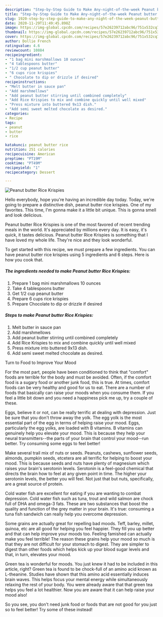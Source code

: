 ```yaml
---
description: "Step-by-Step Guide to Make Any-night-of-the-week Peanut butter Rice Krispies"
title: "Step-by-Step Guide to Make Any-night-of-the-week Peanut butter Rice Krispies"
slug: 1920-step-by-step-guide-to-make-any-night-of-the-week-peanut-butter-rice-krispies
date: 2020-11-29T11:49:45.898Z
image: https://img-global.cpcdn.com/recipes/57e26239712abc96/751x532cq70/peanut-butter-rice-krispies-recipe-main-photo.jpg
thumbnail: https://img-global.cpcdn.com/recipes/57e26239712abc96/751x532cq70/peanut-butter-rice-krispies-recipe-main-photo.jpg
cover: https://img-global.cpcdn.com/recipes/57e26239712abc96/751x532cq70/peanut-butter-rice-krispies-recipe-main-photo.jpg
author: Dollie French
ratingvalue: 4.6
reviewcount: 10884
recipeingredient:
- "1 bag mini marshmallows 10 ounces"
- "4 tablespoons butter"
- "1/2 cup peanut butter"
- "6 cups rice krispies"
- " Chocolate to dip or drizzle if desired"
recipeinstructions:
- "Melt butter in sauce pan"
- "Add marshmellows"
- "Add peanut butter stirring until combined completely"
- "Add Rice Krispies to mix and combine quickly until well mixed"
- "Press mixture into buttered 9x13 dish."
- "Add semi sweet melted chocolate as desired."
categories:
- Recipe
tags:
- peanut
- butter
- rice

katakunci: peanut butter rice 
nutrition: 251 calories
recipecuisine: American
preptime: "PT19M"
cooktime: "PT49M"
recipeyield: "1"
recipecategory: Dessert

---
```



![Peanut butter Rice Krispies](https://img-global.cpcdn.com/recipes/57e26239712abc96/751x532cq70/peanut-butter-rice-krispies-recipe-main-photo.jpg)

Hello everybody, hope you're having an incredible day today. Today, we're going to prepare a distinctive dish, peanut butter rice krispies. One of my favorites. This time, I'm gonna make it a little bit unique. This is gonna smell and look delicious.

Peanut butter Rice Krispies is one of the most favored of recent trending meals in the world. It's appreciated by millions every day. It is easy, it's quick, it tastes delicious. Peanut butter Rice Krispies is something that I have loved my whole life. They're nice and they look wonderful.




To get started with this recipe, we must prepare a few ingredients. You can have peanut butter rice krispies using 5 ingredients and 6 steps. Here is how you cook that.

<!--inarticleads1-->

##### The ingredients needed to make Peanut butter Rice Krispies:

1. Prepare 1 bag mini marshmallows 10 ounces
1. Take 4 tablespoons butter
1. Get 1/2 cup peanut butter
1. Prepare 6 cups rice krispies
1. Prepare  Chocolate to dip or drizzle if desired




<!--inarticleads2-->

##### Steps to make Peanut butter Rice Krispies:

1. Melt butter in sauce pan
1. Add marshmellows
1. Add peanut butter stirring until combined completely
1. Add Rice Krispies to mix and combine quickly until well mixed
1. Press mixture into buttered 9x13 dish.
1. Add semi sweet melted chocolate as desired.




Turn to Food to Improve Your Mood


For the most part, people have been conditioned to think that "comfort" foods are terrible for the body and must be avoided. Often, if the comfort food is a sugary food or another junk food, this is true. At times, comfort foods can be very healthy and good for us to eat. There are a number of foods that basically can raise your moods when you consume them. If you feel a little bit down and you need a happiness pick me up, try a couple of these.

Eggs, believe it or not, can be really terrific at dealing with depression. Just be sure that you don't throw away the yolk. The egg yolk is the most essential part of the egg in terms of helping raise your mood. Eggs, particularly the egg yolks, are loaded with B vitamins. B vitamins can genuinely help you elevate your mood. This is because they help your neural transmitters--the parts of your brain that control your mood--run better. Try consuming some eggs to feel better!

Make several trail mix of nuts or seeds. Peanuts, cashews, sunflower seeds, almonds, pumpkin seeds, etcetera are all terrific for helping to boost your mood. This is because seeds and nuts have plenty of magnesium which raises your brain's serotonin levels. Serotonin is a feel-good chemical that directs the brain how to feel at any given point in time. The higher your serotonin levels, the better you will feel. Not just that but nuts, specifically, are a great source of protein.

Cold water fish are excellent for eating if you are wanting to combat depression. Cold water fish such as tuna, trout and wild salmon are chock full of DHA and omega-3 fats. These are two substances that boost the quality and function of the grey matter in your brain. It's true: consuming a tuna fish sandwich can really help you overcome depression. 

Some grains are actually great for repelling bad moods. Teff, barley, millet, quinoa, etc are all good for helping you feel happier. They fill you up better and that can help improve your moods too. Feeling famished can actually make you feel terrible! The reason these grains help your mood so much is that they are not difficult for your stomach to digest. They are simpler to digest than other foods which helps kick up your blood sugar levels and that, in turn, elevates your mood.

Green tea is wonderful for moods. You just knew it had to be included in this article, right? Green tea is found to be chock-full of an amino acid known as L-theanine. Studies have shown that this amino acid essentially induces brain waves. This helps focus your mental energy while simultaneously relaxing the rest of your body. You were already aware that that green tea helps you feel a lot healthier. Now you are aware that it can help raise your mood also!

So you see, you don't need junk food or foods that are not good for you just so to feel better! Try some of these instead!


